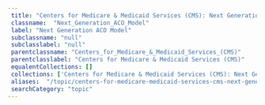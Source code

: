 ```yaml
--- 
 title: "Centers for Medicare & Medicaid Services (CMS): Next Generation ACO Model" 
 classname:  "Next_Generation_ACO_Model" 
 label: "Next Generation ACO Model" 
 subclassname: "null" 
 subclasslabel: "null" 
 parentclassname: "Centers_for_Medicare_&_Medicaid_Services_(CMS)" 
 parentclasslabel: "Centers for Medicare & Medicaid Services (CMS)" 
 equalentCollections: [] 
 collections: ['Centers for Medicare & Medicaid Services (CMS): Next Generation ACO Model']
 aliases:  "/topic/centers-for-medicare-medicaid-services-cms-next-generation-aco-model"  
 searchCategory: "topic" 
---
```

